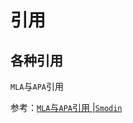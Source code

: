 # 引用

## 各种引用

`MLA`与`APA`引用

参考：[`MLA`与`APA`引用 |`Smodin`](https://smodin.io/zh-CN/blog/mla-vs-apa-citation-what-are-the-differences/)

